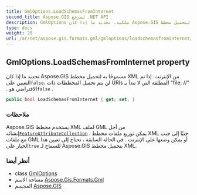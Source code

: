 ```yaml
---
title: GmlOptions.LoadSchemasFromInternet
second_title: Aspose.GIS لمرجع .NET API
description: GmlOptions ملكية. تحديد ما إذا كان Aspose.GIS مسموحًا به لتحميل مخطط XML من الإنترنت. إذا تم التعيين علىfalse لن يتم تحميل المخططات ذات URIs المطلقة التي لا تبدأ بـ file // . الافتراضي هوfalse .
type: docs
weight: 20
url: /ar/net/aspose.gis.formats.gml/gmloptions/loadschemasfrominternet/
---
```

## GmlOptions.LoadSchemasFromInternet property

تحديد ما إذا كان Aspose.GIS مسموحًا به لتحميل مخطط XML من الإنترنت. إذا تم التعيين على`false`، لن يتم تحميل المخططات ذات URIs المطلقة التي لا تبدأ بـ "file: //" . الافتراضي هو`false` .

```csharp
public bool LoadSchemasFromInternet { get; set; }
```

### ملاحظات

Aspose.GIS يستخدم مخطط XML لملف GML من أجل إنشائه[`FeatureAttributeCollection`](../../../aspose.gis/featureattributecollection/) . يمكن توزيع ملفات مخطط XML جنبًا إلى جنب مع ملفات GML أو يمكن وضعها على الإنترنت . في الحالة السابقة ، تحتاج إلى تعيين هذا الخيار على`true` للسماح لـ Aspose.GIS بتحميل مخطط XML.

### أنظر أيضا

* class [GmlOptions](../)
* مساحة الاسم [Aspose.Gis.Formats.Gml](../../gmloptions/)
* المجسم [Aspose.GIS](../../../)


